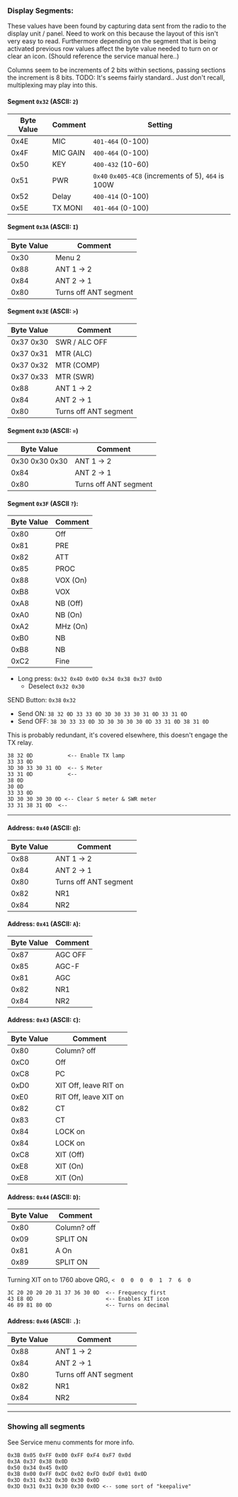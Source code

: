 ﻿
### Display Segments:

These values have been found by capturing data sent from the radio to the display unit / panel.
Need to work on this because the layout of this isn't very easy to read.
Furthermore depending on the segment that is being activated previous row values affect the byte value needed to turn on or clear an icon.
(Should reference the service manual here..)

Columns seem to be increments of 2 bits within sections, passing sections the increment is 8 bits.
TODO: It's seems fairly standard.. Just don't recall, multiplexing may play into this.

#### Segment `0x32` (ASCII: `2`)
| Byte Value | Comment  | Setting                                             |
|------------|----------|-----------------------------------------------------|
| 0x4E       | MIC      | `401-464` (0-100)                                   |
| 0x4F       | MIC GAIN | `400-464` (0-100)                                   |
| 0x50       | KEY      | `400-432` (10-60)                                   |
| 0x51       | PWR      | `0x40` `0x405-4C8` (increments of 5), `464` is 100W |
| 0x52       | Delay    | `400-414` (0-100)                                   |
| 0x5E       | TX MONI  | `401-464` (0-100)                                   |

#### Segment `0x3A` (ASCII: `I`)
| Byte Value | Comment               |
|------------|-----------------------|
| 0x30       | Menu 2                |
| 0x88       | ANT 1 -> 2            |
| 0x84       | ANT 2 -> 1            |
| 0x80       | Turns off ANT segment |


#### Segment `0x3E` (ASCII: `>`)
| Byte Value | Comment               |
|------------|-----------------------|
| 0x37 0x30  | SWR / ALC OFF         |
| 0x37 0x31  | MTR (ALC)             |
| 0x37 0x32  | MTR (COMP)            |
| 0x37 0x33  | MTR (SWR)             |
| 0x88       | ANT 1 -> 2            |
| 0x84       | ANT 2 -> 1            |
| 0x80       | Turns off ANT segment |

#### Segment `0x3D` (ASCII: `=`)
| Byte Value      | Comment               |
|-----------------|-----------------------|
| 0x30 0x30 0x30  | ANT 1 -> 2            |
| 0x84            | ANT 2 -> 1            |
| 0x80            | Turns off ANT segment |

#### Segment `0x3F` (ASCII `?`):

| Byte Value | Comment  |
|:-----------|----------|
| 0x80       | Off      |
| 0x81       | PRE      |
| 0x82       | ATT      |
| 0x85       | PROC     |
| 0x88       | VOX (On) |
| 0xB8       | VOX      |
| 0xA8       | NB (Off) |
| 0xA0       | NB (On)  |
| 0xA2       | MHz (On) |
| 0xB0       | NB       |
| 0xB8       | NB       |
| 0xC2       | Fine     |

* Long press: `0x32 0x4D 0x0D 0x34 0x38 0x37 0x0D`
    * Deselect `0x32 0x30`

SEND Button:  `0x38` `0x32`

* Send ON: `38 32 0D 33 33 0D 3D 30 33 30 31 0D 33 31 0D`
* Send OFF: `38 30 33 33 0D 3D 30 30 30 30 0D 33 31 0D 38 31 0D`

This is probably redundant, it's covered elsewhere, this doesn't engage the TX relay.
```
38 32 0D           <-- Enable TX lamp
33 33 0D  
3D 30 33 30 31 0D  <-- S Meter
33 31 0D           <-- 
38 0D 
30 0D
33 33 0D
3D 30 30 30 30 0D <-- Clear S meter & SWR meter
33 31 38 31 0D  <-- 
```

---

#### Address: `0x40` (ASCII: `@`):

| Byte Value | Comment               |
|------------|-----------------------|
| 0x88       | ANT 1 -> 2            |
| 0x84       | ANT 2 -> 1            |
| 0x80       | Turns off ANT segment |
| 0x82       | NR1                   |
| 0x84       | NR2                   |

#### Address: `0x41` (ASCII: `A`):

| Byte Value | Comment |
|------------|---------|
| 0x87       | AGC OFF |
| 0x85       | AGC-F   |
| 0x81       | AGC     |
| 0x82       | NR1     |
| 0x84       | NR2     |

#### Address: `0x43` (ASCII: `C`):

| Byte Value | Comment               |
|------------|-----------------------|
| 0x80       | Column? off           |
| 0xC0       | Off                   |
| 0xC8       | PC                    |
| 0xD0       | XIT Off, leave RIT on |
| 0xE0       | RIT Off, leave XIT on |
| 0x82       | CT                    |
| 0x83       | CT                    |
| 0x84       | LOCK on               |
| 0x84       | LOCK on               |
| 0xC8       | XIT (Off)             |
| 0xE8       | XIT (On)              |
| 0xE8       | XIT (On)              |

#### Address: `0x44` (ASCII: `D`):

| Byte Value | Comment               |
|------------|-----------------------|
| 0x80       | Column? off           |
| 0x09       | SPLIT ON              |
| 0x81       | A On                  |
| 0x89       | SPLIT ON              |

Turning XIT on to 1760 above QRG, `<  0  0  0  0  1  7  6  0`
```
3C 20 20 20 20 31 37 36 30 0D  <-- Frequency first
43 E8 0D                       <-- Enables XIT icon
46 89 81 80 0D                 <-- Turns on decimal
```

#### Address: `0x46` (ASCII: `.`):

| Byte Value | Comment               |
|------------|-----------------------|
| 0x88       | ANT 1 -> 2            |
| 0x84       | ANT 2 -> 1            |
| 0x80       | Turns off ANT segment |
| 0x82       | NR1                   |
| 0x84       | NR2                   |

---


### Showing all segments

See Service menu comments for more info.
```
0x3B 0x05 0xFF 0x00 0xFF 0xF4 0xF7 0x0d
0x3A 0x37 0x38 0x0D
0x50 0x34 0x45 0x0D
0x3B 0x00 0xFF 0xDC 0x02 0xFD 0xDF 0x01 0x0D
0x3D 0x31 0x32 0x30 0x30 0x0D
0x3D 0x31 0x31 0x30 0x30 0x0D <-- some sort of "keepalive"

```
